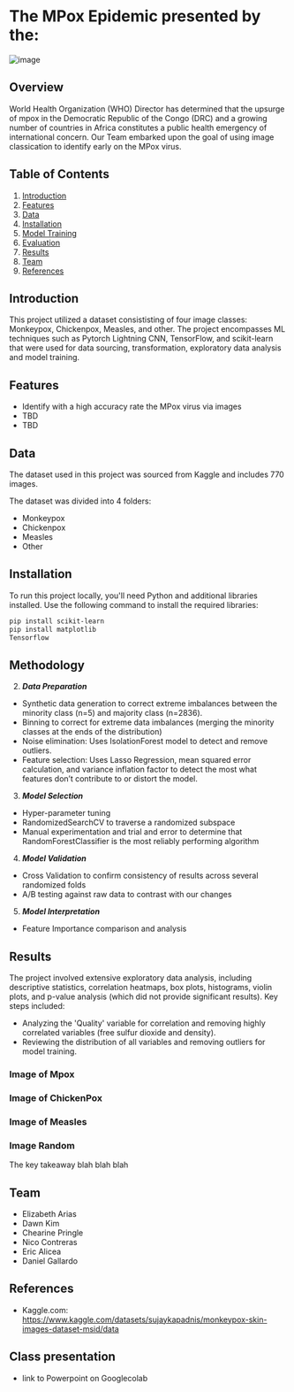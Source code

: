 # The MPox Epidemic presented by the:
![image](https://github.com/user-attachments/assets/ce382959-92b4-4fa9-a641-f2fda0a4916a)


## Overview

World Health Organization (WHO) Director has determined that the upsurge of mpox in the Democratic Republic of the Congo (DRC) and a growing number of countries in Africa constitutes a public health emergency of international concern. Our Team embarked upon the goal of using image classication to identify early on the MPox virus. 

## Table of Contents

1. [Introduction](#introduction)
2. [Features](#features)
3. [Data](#data)
4. [Installation](#installation)
5. [Model Training](#model-training)
6. [Evaluation](#evaluation)
7. [Results](#results)
8. [Team](#team)
9. [References](#references)

## Introduction

This project utilized a dataset consististing of four image classes: Monkeypox, Chickenpox, Measles, and other. The project encompasses ML techniques such as Pytorch Lightning CNN, TensorFlow, and scikit-learn
that were used for data sourcing, transformation, exploratory data analysis and model training.

## Features

- Identify with a high accuracy rate the MPox virus via images
- TBD
- TBD

## Data

The dataset used in this project was sourced from Kaggle and includes 770 images.

The dataset was divided into 4 folders:

- Monkeypox
- Chickenpox
- Measles
- Other


## Installation

To run this project locally, you'll need Python and additional libraries installed. Use the following command to install the required libraries:

```bash
pip install scikit-learn
pip install matplotlib
Tensorflow
```

## Methodology 

2. ***Data Preparation***  
* Synthetic data generation to correct extreme imbalances between the minority class (n=5) and majority class (n=2836).  
* Binning to correct for extreme data imbalances (merging the minority classes at the ends of the distribution)
* Noise elimination: Uses IsolationForest model to detect and remove outliers. 
* Feature selection: Uses Lasso Regression, mean squared error calculation, and variance inflation factor to detect the most what features don’t contribute to or distort the model. 

3. ***Model Selection***
* Hyper-parameter tuning 
* RandomizedSearchCV to traverse a randomized subspace 
* Manual experimentation and trial and error to determine that RandomForestClassifier is the most reliably performing algorithm 

4. ***Model Validation***
* Cross Validation to confirm consistency of results across several randomized folds
* A/B testing against raw data to contrast with our changes 

5.  ***Model Interpretation***
* Feature Importance comparison and analysis  

## Results

The project involved extensive exploratory data analysis, including descriptive statistics, correlation heatmaps, box plots, histograms, violin plots, and p-value analysis (which did not provide significant results). Key steps included:

- Analyzing the 'Quality' variable for correlation and removing highly correlated variables (free sulfur dioxide and density).
- Reviewing the distribution of all variables and removing outliers for model training.

### Image of Mpox


### Image of ChickenPox


### Image of Measles


### Image Random


The key takeaway blah blah blah

## Team

- Elizabeth Arias
- Dawn Kim
- Chearine Pringle
- Nico Contreras
- Eric Alicea
- Daniel Gallardo
  
## References

- Kaggle.com: https://www.kaggle.com/datasets/sujaykapadnis/monkeypox-skin-images-dataset-msid/data
  
## Class presentation
- link to Powerpoint on Googlecolab
